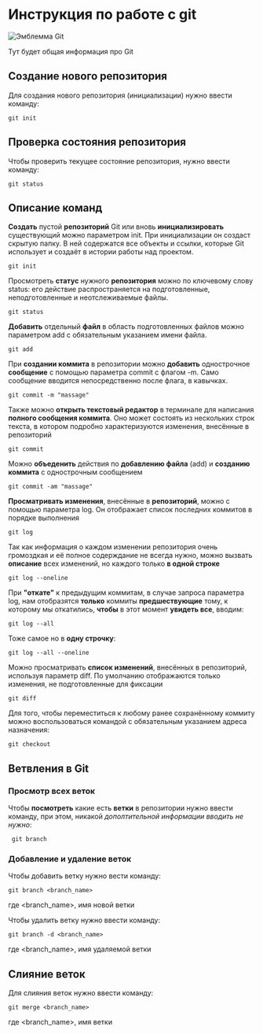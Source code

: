 # Инструкция по работе с git

![Эмблемма Git](git.jpeg)

Тут будет общая информация про Git

## Создание нового репозитория
Для создания нового репозитория (инициализации) нужно ввести команду:

    git init

## Проверка состояния репозитория

Чтобы проверить текущее состояние репозитория, нужно ввести команду:

    git status

## Описание команд

**Создать** пустой **репозиторий** Git или вновь **инициализировать** существующий можно параметром init. При инициализации он создаст скрытую папку. В ней содержатся все объекты и ссылки, которые Git использует и создаёт в истории работы над проектом.

    git init

Просмотреть **статус** нужного **репозитория** можно по ключевому слову status: его действие распространяется на подготовленные, неподготовленные и неотслеживаемые файлы.

    git status

**Добавить** отдельный **файл** в область подготовленных файлов можно параметром add с обязательным указанием имени файла.

    git add

При **создании коммита** в репозитории можно **добавить** однострочное **сообщение** с помощью параметра commit с флагом -m. Само сообщение вводится непосредственно после флага, в кавычках.

    git commit -m "massage"

Также можно **открыть текстовый редактор** в терминале для написания **полного сообщения коммита**. Оно может состоять из нескольких строк текста, в котором подробно характеризуются изменения, внесённые в репозиторий

    git commit

Можно **объеденить** действия по **добавлению файла** (add) и **созданию коммита** с однострочным сообщением

    git commit -am "massage"

**Просматривать изменения**, внесённые в **репозиторий**, можно с помощью параметра log. Он отображает список последних коммитов в порядке выполнения

    git log

Так как информация о каждом изменении репозитория очень громоздкая и её полное содерждание не всегда нужно, можно вызвать **описание** всех изменений, но каждого только **в одной строке**

    git log --oneline

При **"откате"** к предыдущим коммитам, в случае запроса параметра log, нам отобразятся **только** коммиты **предшествующие** тому, к которому мы откатились, **чтобы** в этот момент **увидеть все**, вводим:

    git log --all

Тоже самое но в **одну строчку**:

    git log --all --oneline

Можно просматривать **список изменений**, внесённых в репозиторий, используя параметр diff. По умолчанию отображаются только изменения, не подготовленные для фиксации

    git diff

Для того, чтобы переместиться к любому ранее сохранённому коммиту можно воспользоваться командой с обязательным указанием адреса назначения:

    git checkout

## Ветвления в Git

### Просмотр всех веток

Чтобы **посмотреть** какие есть **ветки** в репозитории нужно ввести команду, при этом, никакой _дополтительной информации вводить не нужно_:

     git branch

### Добавление и удаление веток

Чтобы добавить ветку нужно вести команду:

    git branch <branch_name>

где \<branch_name>, имя новой ветки

Чтобы удалить ветку нужно ввести команду:

    git branch -d <branch_name>

где \<branch_name>, имя удаляемой ветки

## Слияние веток

Для слияния веток нужно ввести команду:

    git merge <branch_name>

где \<branch_name>, имя ветки